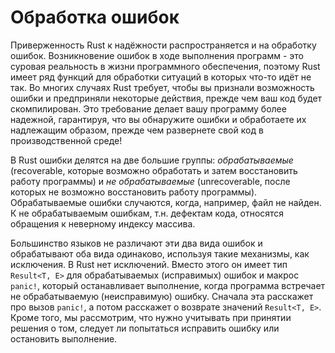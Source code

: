 # Обработка ошибок

Приверженность Rust к надёжности распространяется и на обработку ошибок. Возникновение ошибок в ходе выполнения программ - это суровая реальность в жизни программного обеспечения, поэтому Rust имеет ряд функций для обработки ситуаций в которых что-то идёт не так. Во многих случаях Rust требует, чтобы вы признали возможность ошибки и предприняли некоторые действия, прежде чем ваш код будет скомпилирован. Это требование делает вашу программу более надежной, гарантируя, что вы обнаружите ошибки и обработаете их надлежащим образом, прежде чем развернете свой код в производственной среде!

В Rust ошибки делятся на две большие группы: *обрабатываемые* (recoverable, которые возможно обработать и затем восстановить работу программы) и *не обрабатываемые* (unrecoverable, после которых не возможно восстановить работу программы). Обрабатываемые ошибки случаются, когда, например, файл не найден. К не обрабатываемым ошибкам, т.н. дефектам кода, относятся обращения к неверному индексу массива.

Большинство языков не различают эти два вида ошибок и обрабатывают оба вида одинаково, используя такие механизмы, как исключения. В Rust нет исключений. Вместо этого он имеет тип `Result<T, E>` для обрабатываемых (исправимых) ошибок и макрос `panic!`, который останавливает выполнение, когда программа встречает не обрабатываемую (неисправимую) ошибку. Сначала эта расскажет про вызов `panic!`, а потом расскажет о возврате значений `Result<T, E>`. Кроме того, мы рассмотрим, что нужно учитывать при принятии решения о том, следует ли попытаться исправить ошибку или остановить выполнение.
